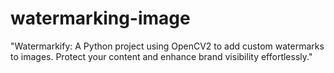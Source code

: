# watermarking-image
"Watermarkify: A Python project using OpenCV2 to add custom watermarks to images. Protect your content and enhance brand visibility effortlessly."
